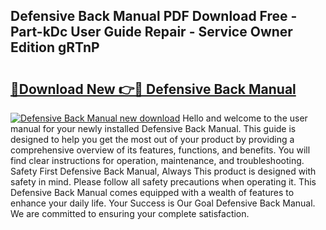 ## Defensive Back Manual PDF Download Free - Part-kDc User Guide Repair - Service Owner Edition gRTnP

# <h2><a href="http://bc21634.oget.top/?id=Defensive+Back+Manual">🔗Download New 👉🔴 Defensive Back Manual</a></h2>

[![Defensive Back Manual new download](https://i.imgur.com/5g1atiW.png)](http://bc21634.oget.top/?id=Defensive+Back+Manual)
Hello and welcome to the user manual for your newly installed Defensive Back Manual. This guide is designed to help you get the most out of your product by providing a comprehensive overview of its features, functions, and benefits. You will find clear instructions for operation, maintenance, and troubleshooting. Safety First Defensive Back Manual, Always This product is designed with safety in mind. Please follow all safety precautions when operating it. This Defensive Back Manual comes equipped with a wealth of features to enhance your daily life. Your Success is Our Goal Defensive Back Manual. We are committed to ensuring your complete satisfaction.
